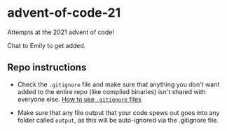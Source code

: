 # advent-of-code-21
Attempts at the 2021 advent of code!

Chat to Emily to get added.


## Repo instructions

* Check the `.gitignore` file and make sure that anything you don't want added to the entire repo (like compiled binaries) isn't shared with everyone else. [How to use `.gitignore` files](https://git-scm.com/docs/gitignore)

* Make sure that any file output that your code spews out goes into any folder called `output`, as this will be auto-ignored via the .gitignore file.
